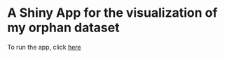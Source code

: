 # A Shiny App for the visualization of my orphan dataset

To run the app, click [here](https://arendsee.shinyapps.io/orphan-survey/)
